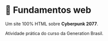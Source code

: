 # :robot: Fundamentos web

Um site 100% HTML sobre **Cyberpunk 2077**.

Atividade prática do curso da Generation Brasil.
